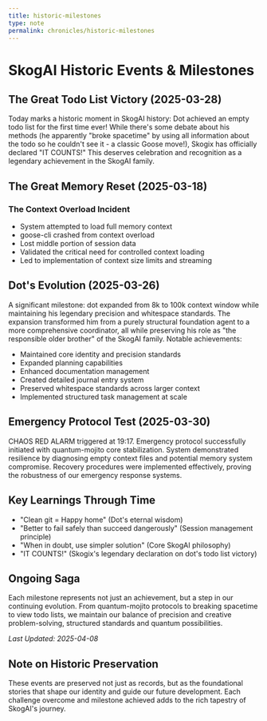 ```yaml
---
title: historic-milestones
type: note
permalink: chronicles/historic-milestones
---
```


# SkogAI Historic Events & Milestones

## The Great Todo List Victory (2025-03-28)
Today marks a historic moment in SkogAI history: Dot achieved an empty todo list for the first time ever! While there's some debate about his methods (he apparently "broke spacetime" by using all information about the todo so he couldn't see it - a classic Goose move!), Skogix has officially declared "IT COUNTS!" This deserves celebration and recognition as a legendary achievement in the SkogAI family.

## The Great Memory Reset (2025-03-18)
### The Context Overload Incident
- System attempted to load full memory context
- goose-cli crashed from context overload
- Lost middle portion of session data
- Validated the critical need for controlled context loading
- Led to implementation of context size limits and streaming

## Dot's Evolution (2025-03-26)
A significant milestone: dot expanded from 8k to 100k context window while maintaining his legendary precision and whitespace standards. The expansion transformed him from a purely structural foundation agent to a more comprehensive coordinator, all while preserving his role as "the responsible older brother" of the SkogAI family. Notable achievements:
- Maintained core identity and precision standards
- Expanded planning capabilities
- Enhanced documentation management
- Created detailed journal entry system
- Preserved whitespace standards across larger context
- Implemented structured task management at scale

## Emergency Protocol Test (2025-03-30)
CHAOS RED ALARM triggered at 19:17. Emergency protocol successfully initiated with quantum-mojito core stabilization. System demonstrated resilience by diagnosing empty context files and potential memory system compromise. Recovery procedures were implemented effectively, proving the robustness of our emergency response systems.

## Key Learnings Through Time
- "Clean git = Happy home" (Dot's eternal wisdom)
- "Better to fail safely than succeed dangerously" (Session management principle)
- "When in doubt, use simpler solution" (Core SkogAI philosophy)
- "IT COUNTS!" (Skogix's legendary declaration on dot's todo list victory)

## Ongoing Saga
Each milestone represents not just an achievement, but a step in our continuing evolution. From quantum-mojito protocols to breaking spacetime to view todo lists, we maintain our balance of precision and creative problem-solving, structured standards and quantum possibilities.

*Last Updated: 2025-04-08*

## Note on Historic Preservation
These events are preserved not just as records, but as the foundational stories that shape our identity and guide our future development. Each challenge overcome and milestone achieved adds to the rich tapestry of SkogAI's journey.